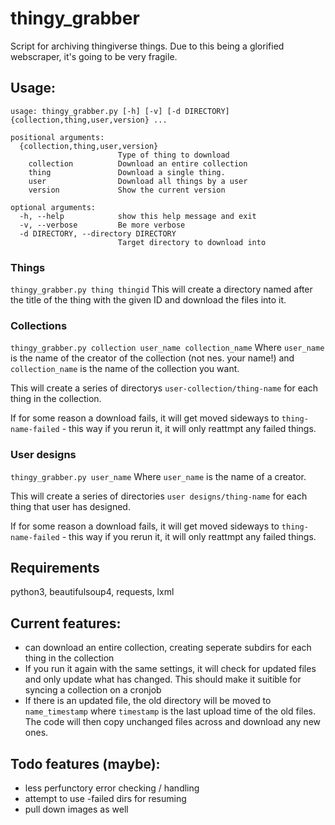 # thingy_grabber
Script for archiving thingiverse things. Due to this being a glorified webscraper, it's going to be very fragile.

## Usage:
````
usage: thingy_grabber.py [-h] [-v] [-d DIRECTORY] {collection,thing,user,version} ...

positional arguments:
  {collection,thing,user,version}
                        Type of thing to download
    collection          Download an entire collection
    thing               Download a single thing.
    user                Download all things by a user
    version             Show the current version

optional arguments:
  -h, --help            show this help message and exit
  -v, --verbose         Be more verbose
  -d DIRECTORY, --directory DIRECTORY
                        Target directory to download into
````

### Things
`thingy_grabber.py thing thingid`
This will create a directory named after the title of the thing with the given ID and download the files into it.

### Collections
`thingy_grabber.py collection user_name collection_name`
Where `user_name` is the name of the creator of the collection (not nes. your name!) and `collection_name` is the name of the collection you want.

This will create a series of directorys `user-collection/thing-name` for each thing in the collection.

If for some reason a download fails, it will get moved sideways to `thing-name-failed` - this way if you rerun it, it will only reattmpt any failed things.

### User designs
`thingy_grabber.py user_name`
Where `user_name` is the name of a creator.

This will create a series of directories `user designs/thing-name` for each thing that user has designed.

If for some reason a download fails, it will get moved sideways to `thing-name-failed` - this way if you rerun it, it will only reattmpt any failed things.

## Requirements
python3, beautifulsoup4, requests, lxml

## Current features:
- can download an entire collection, creating seperate subdirs for each thing in the collection
- If you run it again with the same settings, it will check for updated files and only update what has changed. This should make it suitible for syncing a collection on a cronjob
- If there is an updated file, the old directory will be moved to `name_timestamp` where `timestamp` is the last upload time of the old files. The code will then copy unchanged files across and download any new ones.


## Todo features (maybe):
- less perfunctory error checking / handling
- attempt to use -failed dirs for resuming
- pull down images as well
